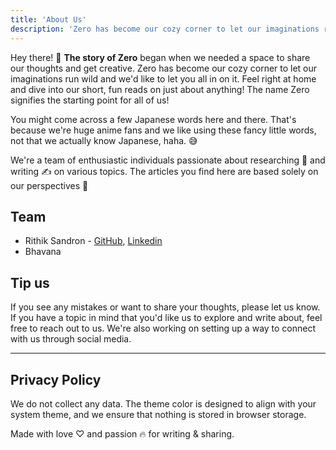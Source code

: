 ```yaml
---
title: 'About Us'
description: 'Zero has become our cozy corner to let our imaginations run wild.'
---
```


Hey there! 👋 **The story of Zero**
began when we needed a space to share our thoughts and get creative.
Zero has become our cozy corner to let our imaginations run wild and
we'd like to let you all in on it. Feel right at home and dive into our
short, fun reads on just about anything! The name Zero signifies the
starting point for all of us!

You might come across a few Japanese words here and there. That's
because we're huge anime fans and we like using these fancy little
words, not that we actually know Japanese, haha. 😅

We're a team of enthusiastic individuals passionate about researching 🔎
and writing ✍️ on various topics. The articles you find here are based
solely on our perspectives 🧠

## Team
- Rithik Sandron - [GitHub](https://github.com/rithik-sandron), [Linkedin](https://linkedin.com/in/rithik-sandron)
- Bhavana

## Tip us
If you see any mistakes or want to share your thoughts, please let us
know. If you have a topic in mind that you'd like us to explore and
write about, feel free to reach out to us. We're also working on setting
up a way to connect with us through social media.

---

## Privacy Policy
We do not collect any data. The theme color is designed to align with
your system theme, and we ensure that nothing is stored in browser
storage.

Made with love ♡ and passion 🔥 for writing & sharing.